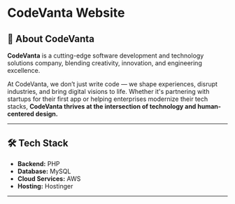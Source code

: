 # CodeVanta Website

## 🚀 About CodeVanta
**CodeVanta** is a cutting-edge software development and technology solutions company, blending creativity, innovation, and engineering excellence. 

At CodeVanta, we don’t just write code — we shape experiences, disrupt industries, and bring digital visions to life. Whether it's partnering with startups for their first app or helping enterprises modernize their tech stacks, **CodeVanta thrives at the intersection of technology and human-centered design.**

---

## 🛠 Tech Stack
- **Backend:** PHP
- **Database:** MySQL
- **Cloud Services:** AWS
- **Hosting:** Hostinger

---